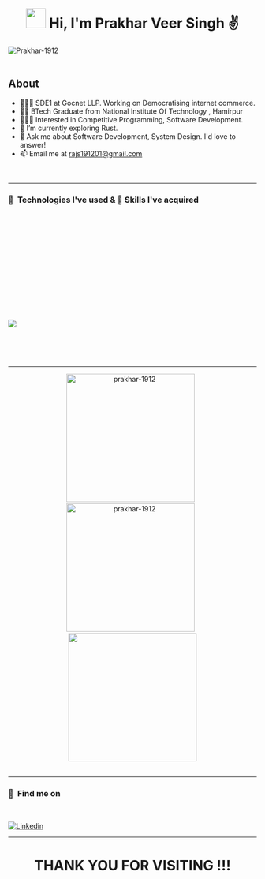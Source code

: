 <!-- ## Hi there 👋 -->

<!--
*prakhar-1912/prakhar-1912* is a ✨ special ✨ repository because its README.md (this file) appears on your GitHub profile.

Here are some ideas to get you started:

- 🔭 I’m currently working on ...
- 🌱 I’m currently learning ...
- 👯 I’m looking to collaborate on ...
- 🤔 I’m looking for help with ...
- 💬 Ask me about ...
- 📫 How to reach me: ...
- 😄 Pronouns: ...
- ⚡ Fun fact: ...
-->

<!-- Intro -->
<h1 align="center"><img height="40" src="https://c.tenor.com/Wx9IEmZZXSoAAAAi/hi.gif" /> Hi, I'm Prakhar Veer Singh ✌️</h1>
<!-- End of Intro -->

<!-- Views -->
<a href="https://github.com/Prakhar-1912"><img align="left" src="https://komarev.com/ghpvc/?username=Prakhar-1912&label=Profile%20views&color=6930C3&style=for-the-badge" alt="Prakhar-1912" /> </a>
<!-- End of Views -->
  
<!-- Live Rating -->
<!--  <p align=right>
<a href="https://codeforces.com/profile/ashish_16" target="_blank"><img align="center" src="https://img.shields.io/badge/Codeforces-%230077B5.svg?style=for-the-badge&logo=codeforces&logoColor=white" /></a>
</p> -->
<!-- Live Rating -->

<br><br>

<!-- About -->
 ## About
- 👨🏽‍💻 SDE1 at Gocnet LLP. Working on Democratising internet commerce.
- 👨‍🏫 BTech Graduate from National Institute Of Technology , Hamirpur
- 👨🏽‍💻 Interested in Competitive Programming, Software Development.
- 🌱 I’m currently exploring Rust.
- 💬 Ask me about Software Development, System Design. I'd love to answer!
- 📫 Email me at rajs191201@gmail.com
<!-- End of About -->
  
<br>

<!-- Skills -->
<hr/>
<h3>📌&nbsp&nbspTechnologies I've used & 🤹 Skills I've acquired </h3>
<br>

<img src="https://img.shields.io/badge/rust-%23000000.svg?style=for-the-badge&logo=rust&logoColor=white" alt=""> <img src="https://img.shields.io/badge/JavaScript-F7DF1E?style=for-the-badge&logo=javascript&logoColor=black" alt="">

<img src="https://img.shields.io/badge/Node.js-43853D?style=for-the-badge&logo=node.js&logoColor=white" alt="">  <img src="https://img.shields.io/badge/Express.js-000000?style=for-the-badge&logo=express&logoColor=white" alt=""> <img src="https://img.shields.io/badge/React-20232A?style=for-the-badge&logo=react&logoColor=61DAFB" alt=""> <img src="https://img.shields.io/badge/redux-%23593d88.svg?style=for-the-badge&logo=redux&logoColor=white" alt=""> <img src="https://img.shields.io/badge/nestjs-%23E0234E.svg?style=for-the-badge&logo=nestjs&logoColor=white" alt=""> <img src="https://img.shields.io/badge/Next-black?style=for-the-badge&logo=next.js&logoColor=white" alt=""> 

<img src="https://img.shields.io/badge/C%2B%2B-00599C?style=for-the-badge&logo=c%2B%2B&logoColor=white" alt="">  <img src="https://img.shields.io/badge/C-00599C?style=for-the-badge&logo=c&logoColor=white" alt="">  <img src="https://img.shields.io/badge/Python-3776AB?style=for-the-badge&logo=python&logoColor=white" alt=""> 

<img src="https://img.shields.io/badge/redis-%23DD0031.svg?style=for-the-badge&logo=redis&logoColor=white" alt="">  <img src="https://img.shields.io/badge/mysql-4479A1.svg?style=for-the-badge&logo=mysql&logoColor=white" alt="">
<img src="https://img.shields.io/badge/MongoDB-%234ea94b.svg?style=for-the-badge&logo=mongodb&logoColor=white" alt=""> <img src="https://img.shields.io/badge/postgres-%23316192.svg?style=for-the-badge&logo=postgresql&logoColor=white" alt="">

<img src="https://img.shields.io/badge/Git-FF4500?style=for-the-badge&logo=git&logoColor=white" alt=""> <img src="https://img.shields.io/badge/docker-%230db7ed.svg?style=for-the-badge&logo=docker&logoColor=white" alt=""> <img src="https://img.shields.io/badge/Postman-FF6C37?style=for-the-badge&logo=postman&logoColor=white" alt=""> 

<img src="https://img.shields.io/badge/netlify-%23000000.svg?style=for-the-badge&logo=netlify&logoColor=#00C7B7" alt=""> <img src="https://img.shields.io/badge/Render-%46E3B7.svg?style=for-the-badge&logo=render&logoColor=white" alt=""> <img src="https://img.shields.io/badge/vercel-%23000000.svg?style=for-the-badge&logo=vercel&logoColor=white" alt="">

<img src="https://img.shields.io/badge/Ubuntu-E95420?style=for-the-badge&logo=ubuntu&logoColor=white"> 

<img src="https://img.shields.io/badge/Visual%20Studio%20Code-0078d7.svg?style=for-the-badge&logo=visual-studio-code&logoColor=white" alt=""> 

<img src="https://img.shields.io/badge/confluence-%23172BF4.svg?style=for-the-badge&logo=confluence&logoColor=white" alt=""> <img src="https://img.shields.io/badge/Notion-%23000000.svg?style=for-the-badge&logo=notion&logoColor=white" alt="">
<!-- End of Skills -->


<!--  ![CSS3](https://img.shields.io/badge/css3-%231572B6.svg?style=for-the-badge&logo=css3&logoColor=white) -->

<br>
<hr>

<!-- GitHub Stats -->
<p align="center">
  <img width=260 src="https://github-readme-stats.vercel.app/api?username=prakhar-1912&show_icons=true&theme=tokyonight&locale=en" alt="prakhar-1912" />
  &nbsp
  <img width=260 src="https://github-readme-stats.vercel.app/api/top-langs/?username=prakhar-1912&show_icons=true&theme=tokyonight&locale=en&layout=compact" alt="prakhar-1912" />
  &nbsp
  <img width=260 src="http://github-readme-streak-stats.herokuapp.com?user=prakhar-1912&show_icons=true&theme=tokyonight&locale=en" />
  <br>
  <br>
<!--   <img src="https://activity-graph.herokuapp.com/graph?username=aniumbott&bg_color=1a1b27&color=638fda&line=bb8eef&point=638fda&area=true&hide_border=true" /> -->
</p>
<!-- End of GitHub Stats -->

<hr>

 <h3>📌&nbsp&nbspFind me on</h3>
 <br>
<p>
  <a href="https://www.linkedin.com/in/prakhar-veer-singh-18286721b/">
    <img alt="Linkedin" src="https://img.shields.io/badge/Linkedin--_.svg?style=social&logo=linkedin"/>
  </a>

<hr>
<!-- Thank You -->
<h1 align="center">THANK YOU FOR VISITING !!!</h1>
<!-- End of Thank You -->
